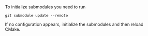 To initialize submodules you need to run
```
git submodule update --remote
```
If no configuration appears, initialize the submodules and then reload CMake.
